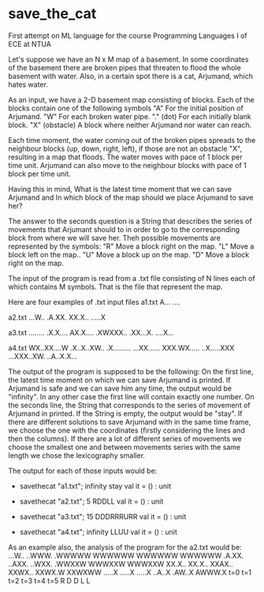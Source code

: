 # save_the_cat
First attempt on ML language for the course Programming Languages I of ECE at NTUA

Let's suppose we have an N x M map of a basement. In some coordinates of the basement there are broken pipes that threaten to flood the whole basement with water. Also, in a certain spot there is a cat, Arjumand, which hates water. 

As an input, we have a 2-D basement map consisting of blocks. Each of the blocks contain one of the following symbols
"A" For the initial position of Arjumand.
"W" For each broken water pipe.
"." (dot) For each initially blank block.
"X" (obstacle) A block where neither Arjumand nor water can reach.

Each time moment, the water coming out of the broken pipes spreads to the neighbour blocks (up, down, right, left), if those are not an obstacle "X", resulting in a map that floods. The water moves with pace of 1 block per time unit.
Arjumand can also move to the neighbour blocks with pace of 1 block per time unit.

Having this in mind, 
What is the latest time moment that we can save Arjumand and
In which block of the map should we place Arjumand to save her?

The answer to the seconds question is a String that describes the series of movements that Arjumant should to in order to go to the corresponding block from where we will save her.
Theh possible movements are represented by the symbols:
"R" Move a block right on the map.
"L" Move a block left on the map..
"U" Move a block up on the map.
"D" Move a block right on the map.

The input of the program is read from a .txt file consisting of N lines each of which contains M symbols. That is the file that represent the map.

Here are four examples of .txt input files
a1.txt
A...
....

a2.txt
...W..
.A.XX.
XX.X..
.....X

a3.txt
........
.X.X....
AX.X....
.XWXXX..
.XX...X.
....X...

a4.txt
WX..XX....W
.X..X..XW..
.X.........
...XX......
XXX.WX.....
..X.....XXX
...XXX..XW.
..A..X.X...

The output of the program is supposed to be the following:
On the first line, the latest time moment on which we can save Arjumand is printed. If Arjumand is safe and we can save him any time, the output would be "infinity". In any other case the first line will contain exactly one number.
On the seconds line, the String that corresponds to the series of movement of Arjumand in printed. If the String is empty, the output would be "stay". If there are different solutions to save Arjumand with in the same time frame, we choose the one with the coordinates (firstly considering the lines and then the columns). If there are a lot of different series of movements we choose the smallest one and between movements series with the same length we chose the lexicography smaller.

The output for each of those inputs would be:
- savethecat "a1.txt";
infinity
stay
val it = () : unit

- savethecat "a2.txt";
5
RDDLL
val it = () : unit

- savethecat "a3.txt";
15
DDDRRRURR
val it = () : unit

- savethecat "a4.txt";
infinity
LLUU
val it = () : unit

As an example also, the analysis of the program for the a2.txt would be:
...W..  ..WWW.  .WWWWW  WWWWWW  WWWWWW  WWWWWW
.A.XX.  ..AXX.  ..WXX.  .WWXXW  WWWXXW  WWWXXW
XX.X..  XX.X..  XXAX..  XXWX..  XXWX.W  XXWXWW
.....X  .....X  .....X  ..A..X  .AW..X  AWWW.X
t=0      t=1     t=2     t=3     t=4     t=5
 R        D       D       L       L
